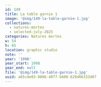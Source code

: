 ```yaml
---
id: 149
title: La table garnie 1
image: '@img/149-la-table-garnie-1.jpg'
collections:
  - natures-mortes
  - selected-july-2025
categories: Natures mortes
w: 54
h: 65
location: graphic studio
note: ''
year: '1998'
year_start: 1998
year_end: null
file: '@img/149-la-table-garnie-1.jpg'
uuid: a65c4e83-0806-4077-b600-629d66333d87
---
```


